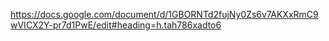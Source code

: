 https://docs.google.com/document/d/1GBORNTd2fujNy0Zs6v7AKXxRmC9wVICX2Y-pr7d1PwE/edit#heading=h.tah786xadto6